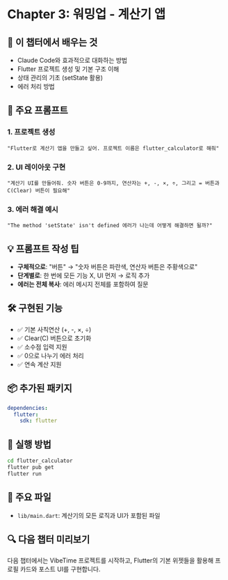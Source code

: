 # Chapter 3: 워밍업 - 계산기 앱

## 🎯 이 챕터에서 배우는 것
- Claude Code와 효과적으로 대화하는 방법
- Flutter 프로젝트 생성 및 기본 구조 이해
- 상태 관리의 기초 (setState 활용)
- 에러 처리 방법

## 📝 주요 프롬프트

### 1. 프로젝트 생성
```
"Flutter로 계산기 앱을 만들고 싶어. 프로젝트 이름은 flutter_calculator로 해줘"
```

### 2. UI 레이아웃 구현
```
"계산기 UI를 만들어줘. 숫자 버튼은 0-9까지, 연산자는 +, -, ×, ÷, 그리고 = 버튼과 C(Clear) 버튼이 필요해"
```

### 3. 에러 해결 예시
```
"The method 'setState' isn't defined 에러가 나는데 어떻게 해결하면 될까?"
```

## 💡 프롬프트 작성 팁
- **구체적으로**: "버튼" → "숫자 버튼은 파란색, 연산자 버튼은 주황색으로"
- **단계별로**: 한 번에 모든 기능 X, UI 먼저 → 로직 추가
- **에러는 전체 복사**: 에러 메시지 전체를 포함하여 질문

## 🛠 구현된 기능
- ✅ 기본 사칙연산 (+, -, ×, ÷)
- ✅ Clear(C) 버튼으로 초기화
- ✅ 소수점 입력 지원
- ✅ 0으로 나누기 에러 처리
- ✅ 연속 계산 지원

## 📦 추가된 패키지
```yaml
dependencies:
  flutter:
    sdk: flutter
```

## 🚀 실행 방법
```bash
cd flutter_calculator
flutter pub get
flutter run
```

## 📂 주요 파일
- `lib/main.dart`: 계산기의 모든 로직과 UI가 포함된 파일

## 🔍 다음 챕터 미리보기
다음 챕터에서는 VibeTime 프로젝트를 시작하고, Flutter의 기본 위젯들을 활용해 프로필 카드와 포스트 UI를 구현합니다.